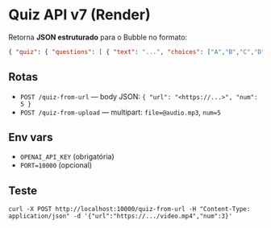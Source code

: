 # Quiz API v7 (Render)
Retorna **JSON estruturado** para o Bubble no formato:
```json
{ "quiz": { "questions": [ { "text": "...", "choices": ["A","B","C","D","E"], "answer_index": 0 } ] } }
```

## Rotas
- `POST /quiz-from-url` — body JSON: `{ "url": "<https://...>", "num": 5 }`
- `POST /quiz-from-upload` — multipart: `file=@audio.mp3`, `num=5`

## Env vars
- `OPENAI_API_KEY` (obrigatória)
- `PORT=10000` (opcional)

## Teste
```
curl -X POST http://localhost:10000/quiz-from-url -H "Content-Type: application/json" -d '{"url":"https://.../video.mp4","num":3}'
```
